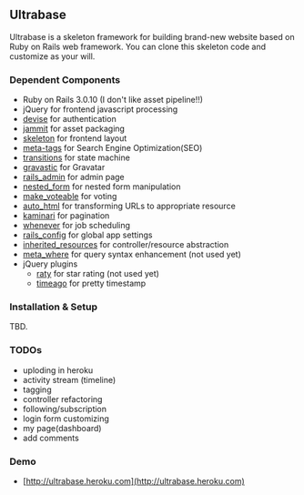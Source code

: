 ## Ultrabase

Ultrabase is a skeleton framework for building brand-new website based on Ruby on Rails web framework. You can clone this skeleton code and customize as your will.

### Dependent Components

- Ruby on Rails 3.0.10 (I don't like asset pipeline!!)
- jQuery for frontend javascript processing
- [devise](https://github.com/plataformatec/devise) for authentication
- [jammit](http://documentcloud.github.com/jammit/) for asset packaging
- [skeleton](http://www.getskeleton.com/) for frontend layout
- [meta-tags](https://github.com/kpumuk/meta-tags) for Search Engine Optimization(SEO)
- [transitions](https://github.com/qoobaa/transitions) for state machine
- [gravastic](https://github.com/chrislloyd/gravtastic) for Gravatar 
- [rails_admin](https://github.com/sferik/rails_admin/tree/rails-3.0) for admin page
- [nested_form](https://github.com/ryanb/nested_form) for nested form manipulation
- [make_voteable](https://github.com/medihack/make_voteable) for voting
- [auto_html](https://github.com/dejan/auto_html) for transforming URLs to appropriate resource
- [kaminari](https://github.com/amatsuda/kaminari) for pagination
- [whenever](https://github.com/javan/whenever) for job scheduling
- [rails_config](https://github.com/railsjedi/rails_config) for global app settings
- [inherited_resources](https://github.com/josevalim/inherited_resources) for controller/resource abstraction
- [meta_where](https://github.com/ernie/meta_where) for query syntax enhancement (not used yet)
- jQuery plugins
	- [raty](http://www.wbotelhos.com/raty/) for star rating (not used yet)
	- [timeago](http://timeago.yarp.com/) for pretty timestamp

### Installation & Setup

TBD.


### TODOs

- uploding in heroku
- activity stream (timeline)
- tagging
- controller refactoring
- following/subscription
- login form customizing
- my page(dashboard)
- add comments


### Demo

- [http://ultrabase.heroku.com](http://ultrabase.heroku.com)

